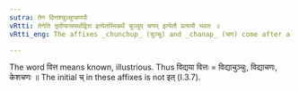 ```yaml
---
sutra: तेन वित्तश्चुञ्चुप्चणपौ
vRtti: तेनेति तृतीयासमर्थाद्वित्त इत्येतस्मिन्नर्थे चुञ्चुप् चणप् इत्येतौ प्रत्ययौ भवतः ॥
vRtti_eng: The affixes _chunchup_ (चुञ्चु) and _chanap_ (चण) come after a word in the third case in construction, in the sense of 'celebrated through this'.

---
```

The word वित्त means known, illustrious. Thus विद्यया वित्तः = विद्याचुञ्चुः, विद्याचणः, केशचणः ॥ The initial च् in these affixes is not इत् (I.3.7).